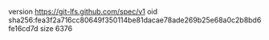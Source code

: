 version https://git-lfs.github.com/spec/v1
oid sha256:fea3f2a716cc80649f350114be81dacae78ade269b25e68a0c2b8bd6fe16cd7d
size 6376
